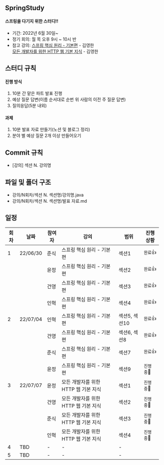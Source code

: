 ## SpringStudy
#### 스프링을 다기지 위한 스터디!!

- 기간: 2022년 6월 30일~
- 정기 회의: 월 목 오후 9시 ~ 10시 반
- 참고 강의: [스프링 핵심 원리 - 기본편](https://www.inflearn.com/course/%EC%8A%A4%ED%94%84%EB%A7%81-%ED%95%B5%EC%8B%AC-%EC%9B%90%EB%A6%AC-%EA%B8%B0%EB%B3%B8%ED%8E%B8/dashboard) - 김영한  
[모든 개발자를 위한 HTTP 웹 기본 지식](https://www.inflearn.com/course/http-%EC%9B%B9-%EB%84%A4%ED%8A%B8%EC%9B%8C%ED%81%AC/dashboard) - 김영한

## 스터디 규칙
#### 진행 방식
1. 10분 간 맡은 파트 발표 진행
2. 예상 질문 답변(이름 순서대로 순번 위 사람의 이전 주 질문 답변)
3. 질의응답(5분 내외)
#### 과제
1. 10분 발표 자료 만들기(노션 및 블로그 정리)
2. 분야 별 예상 질문 2개 이상 만들어오기

## Commit 규칙
* [강의] 섹션 N. 강의명
## 파일 및 폴더 구조
* 강의/N회차/섹션 N. 섹션명/강의명.java
* 강의/N회차/섹션 N. 섹션명/발표 자료.md



## 일정

| 회차 | 날짜 | 참여자 | 강의 | 범위 | 진행상황 | 
| --- | --- | --- | --- |--- | --- |
| 1 | 22/06/30 | 준식 | 스프링 핵심 원리 - 기본편 | 섹션1 | `완료`👍 |
|   |          | 윤정 | 스프링 핵심 원리 - 기본편 | 섹션2 | `완료`👍 |
|   |          | 건영 | 스프링 핵심 원리 - 기본편 | 섹션3 | `완료`👍 |
|   |          | 인혁 | 스프링 핵심 원리 - 기본편 | 섹션4 | `완료`👍 |
| 2 | 22/07/04 | 인혁 | 스프링 핵심 원리 - 기본편 | 섹션5, 섹션10 | `완료`👍 |
|   |          | 건영 | 스프링 핵심 원리 - 기본편 | 섹션6, 섹션8 | `완료`👍 |
|   |          | 준식 | 스프링 핵심 원리 - 기본편 | 섹션7 | `완료`👍 |
|   |          | 윤정 | 스프링 핵심 원리 - 기본편 | 섹션9 | `진행 중`🏃 |
| 3 | 22/07/07 | 윤정 | 모든 개발자를 위한 HTTP 웹 기본 지식 | 섹션1 | `진행 중`🏃 |
|   |          | 건영 | 모든 개발자를 위한 HTTP 웹 기본 지식 | 섹션2 | `진행 중`🏃 |
|   |          | 준식 | 모든 개발자를 위한 HTTP 웹 기본 지식 | 섹션3 | `진행 중`🏃 |
|   |          | 인혁 | 모든 개발자를 위한 HTTP 웹 기본 지식 | 섹션4 | `진행 중`🏃 |
4 | TBD | - | - | - |  
5 | TBD | - | - | - |  
